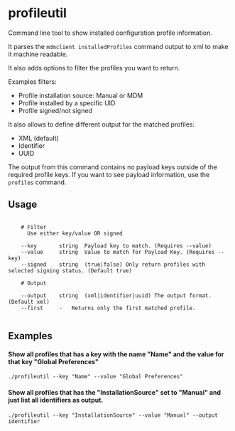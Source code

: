 # profileutil

Command line tool to show installed configuration profile information.

It parses the `mdmclient installedProfiles` command output to xml to make it machine readable.

It also adds options to filter the profiles you want to return.

Examples filters:

- Profile installation source: Manual or MDM
- Profile installed by a specific UID
- Profile signed/not signed

It also allows to define different output for the matched profiles:

- XML (default)
- Identifier
- UUID

The output from this command contains no payload keys outside of the required profile keys. If you want to see payload information, use the `profiles` command.


## Usage

```shell

	# Filter
	  Use either key/value OR signed

	--key		string	Payload key to match. (Requires --value)
	--value		string	Value to match for Payload Key. (Requires --key)
	--signed	string	(true|false) Only return profiles with selected signing status. (Default true)

	# Output

	--output	string	(xml|identifier|uuid) The output format. (Default xml)
	--first		-	Returns only the first matched profile.


```

## Examples


#### Show all profiles that has a key with the name "Name" and the value for that key "Global Preferences"

```shell
./profileutil --key "Name" --value "Global Preferences"
```

#### Show all profiles that has the "InstallationSource" set to "Manual" and just list all identifiers as output.

```shell
./profileutil --key "InstallationSource" --value "Manual" --output identifier
